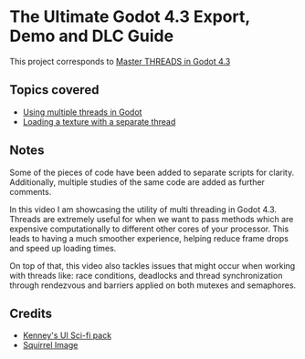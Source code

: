 # The Ultimate Godot 4.3 Export, Demo and DLC Guide

This project corresponds to [Master THREADS in Godot 4.3](https://www.youtube.com/watch?v=ox5jp_ySFlg)

## Topics covered

- [Using multiple threads in Godot](https://docs.godotengine.org/en/stable/tutorials/performance/using_multiple_threads.html)
- [Loading a texture with a separate thread](https://github.com/godotengine/godot-demo-projects/blob/3.0-d69cc10/misc/threads/thread.gd)
## Notes

Some of the pieces of code have been added to separate scripts for clarity. Additionally, multiple studies of the same code are added as further comments.

In this video I am showcasing the utility of multi threading in Godot 4.3. Threads are extremely useful for when we want to pass methods which are expensive computationally to different other cores of your processor. This leads to having a much smoother experience, helping reduce frame drops and speed up loading times.

On top of that, this video also tackles issues that might occur when working with threads like: race conditions, deadlocks and thread synchronization through rendezvous and barriers applied on both mutexes and semaphores.

## Credits

- [Kenney's UI Sci-fi pack](https://kenney.nl/assets/ui-pack-sci-fi)
- [Squirrel Image](https://pixabay.com/photos/animal-squirrel-sciurus-bird-927904/)

